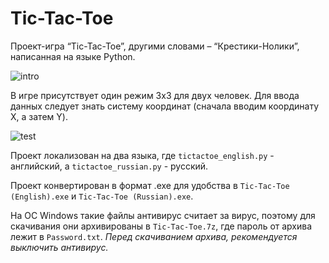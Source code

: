 # Tic-Tac-Toe

Проект-игра “Tic-Tac-Toe”, другими словами – “Крестики-Нолики”, написанная на языке Python. 

![intro](https://github.com/nva2810/Tic_Tac_Toe/assets/68200221/1e129ada-7e2b-4c74-b175-e1efae6bbfc6)

В игре присутствует один режим 3x3 для двух человек. Для ввода данных следует знать систему координат (сначала вводим координату X, а затем Y).

![test](https://github.com/nva2810/Tic_Tac_Toe/assets/68200221/461f2a89-19be-4c7e-8f38-b280196384a1)

Проект локализован на два языка, где `tictactoe_english.py` - английский, а `tictactoe_russian.py` - русский.

Проект конвертирован в формат .exe для удобства в `Tic-Tac-Toe (English).exe` и `Tic-Tac-Toe (Russian).exe`.
 
На ОС Windows такие файлы антивирус считает за вирус, поэтому для скачивания они архивированы в `Tic-Tac-Toe.7z`, где пароль от архива лежит в `Password.txt`. _Перед скачиванием архива, рекомендуется выключить антивирус._
